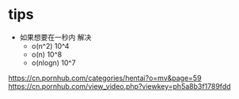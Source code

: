 # tips

* 如果想要在一秒内 解决
  * o(n^2) 10^4
  * o(n) 10^8
  * o(nlogn) 10^7

https://cn.pornhub.com/categories/hentai?o=mv&page=59
https://cn.pornhub.com/view_video.php?viewkey=ph5a8b3f1789fdd

